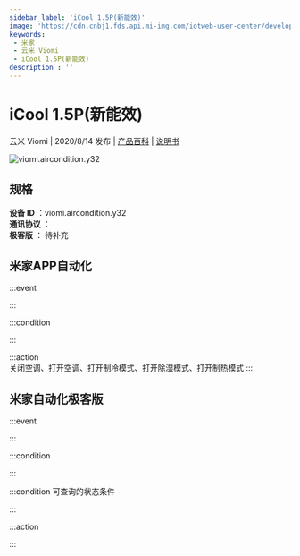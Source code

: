 ```yaml
---
sidebar_label: 'iCool 1.5P(新能效)'
image: 'https://cdn.cnbj1.fds.api.mi-img.com/iotweb-user-center/developer_16790477688685AcMEshw.png?GalaxyAccessKeyId=AKVGLQWBOVIRQ3XLEW&Expires=9223372036854775807&Signature=68J1zXuFjZfuv7LFbDja10h6Hu4='
keywords: 
 - 米家
 - 云米 Viomi
 - iCool 1.5P(新能效)
description : ''
---
```

# iCool 1.5P(新能效)

云米 Viomi | 2020/8/14 发布 | [产品百科](https://home.mi.com/webapp/content/baike/product/index.html?model=viomi.aircondition.y32/) | [说明书](https://home.mi.com/views/introduction.html?model=viomi.aircondition.y32&region=cn)

![viomi.aircondition.y32](https://cdn.cnbj1.fds.api.mi-img.com/iotweb-user-center/developer_16790477688685AcMEshw.png?GalaxyAccessKeyId=AKVGLQWBOVIRQ3XLEW&Expires=9223372036854775807&Signature=68J1zXuFjZfuv7LFbDja10h6Hu4=)

## 规格  
> 
**设备 ID** ：viomi.aircondition.y32  
**通讯协议** ：  
**极客版**  ： 待补充 


## 米家APP自动化  

:::event  

:::

:::condition  

:::

:::action   
关闭空调、打开空调、打开制冷模式、打开除湿模式、打开制热模式
:::

## 米家自动化极客版  

:::event  

:::

:::condition  

:::

:::condition 可查询的状态条件  

:::

:::action  

:::

        
